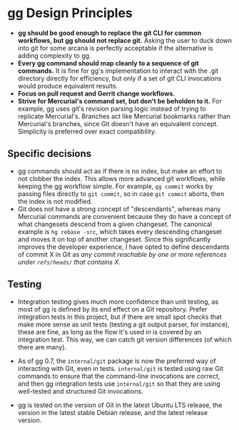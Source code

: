 # gg Design Principles

-   **gg should be good enough to replace the git CLI for common workflows, but
    gg should not replace git.** Asking the user to duck down into git for some
    arcana is perfectly acceptable if the alternative is adding complexity to
    gg.
-   **Every gg command should map cleanly to a sequence of git commands.**  It
    is fine for gg's implementation to interact with the .git directory directly
    for efficiency, but only if a set of git CLI invocations would produce
    equivalent results.
-   **Focus on pull request and Gerrit change workflows.**
-   **Strive for Mercurial's command set, but don't be beholden to it.**  For
    example, gg uses git's revision parsing logic instead of trying to replicate
    Mercurial's.  Branches act like Mercurial bookmarks rather than Mercurial's
    branches, since Git doesn't have an equivalent concept.  Simplicity is
    preferred over exact compatibility.

## Specific decisions

-   gg commands should act as if there is no index, but make an effort to not
    clobber the index. This allows more advanced git workflows, while keeping
    the gg workflow simple. For example, `gg commit` works by passing files
    directly to `git commit`, so in case `git commit` aborts, then the
    index is not modified.
-   Git does not have a strong concept of "descendants", whereas many Mercurial
    commands are convenient because they do have a concept of what changesets
    descend from a given changeset. The canonical example is `hg rebase -src`,
    which takes every descending changeset and moves it on top of another
    changeset. Since this significantly improves the developer experience, I
    have opted to define descendants of commit X in Git as *any commit reachable
    by one or more references under `refs/heads/` that contains X*.

## Testing

-   Integration testing gives much more confidence than unit testing, as most of
    gg is defined by its end effect on a Git repository.  Prefer integration
    tests in this project, but if there are small spot checks that make more
    sense as unit tests (testing a git output parser, for instance), these are
    fine, as long as the flow it's used in is covered by an integration test.
    This way, we can catch git version differences (of which there are many).

-   As of gg 0.7, the `internal/git` package is now the preferred way of
    interacting with Git, even in tests. `internal/git` is tested using raw
    Git commands to ensure that the command-line invocations are correct, and
    then gg integration tests use `internal/git` so that they are using
    well-tested and structured Git invocations.

-   gg is tested on the version of Git in the latest Ubuntu LTS release,
    the version in the latest stable Debian release, and the latest release
    version.
